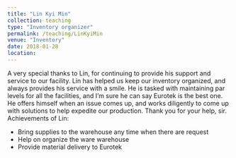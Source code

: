 ```yaml
---
title: "Lin Kyi Min"
collection: teaching
type: "Inventory organizer"
permalink: /teaching/LinKyiMin
venue: "Inventory"
date: 2018-01-28
location:
---
```

A very special thanks to Lin, for continuing to provide his support and service to our facility. Lin has helped us keep our inventory organized, and always provides his service with a smile. He is tasked with maintaining par levels for all the facilities, and I’m sure he can say Eurotek is the best one. He offers himself when an issue comes up, and works diligently to come up with solutions to help expedite our production. Thank you for your help, sir.
Achievements of Lin:
* Bring supplies to the warehouse any time when there are request
* Help on organize the ware warehouse
* Provide material delivery to Eurotek
